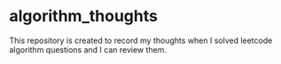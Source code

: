 # algorithm_thoughts
This repository is created to record my thoughts when I solved leetcode algorithm questions and I can review them. 
